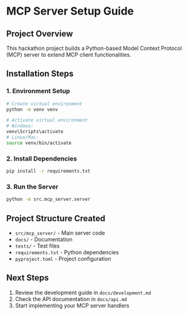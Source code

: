 # MCP Server Setup Guide

## Project Overview
This hackathon project builds a Python-based Model Context Protocol (MCP) server to extend MCP client functionalities.

## Installation Steps

### 1. Environment Setup
```bash
# Create virtual environment
python -m venv venv

# Activate virtual environment
# Windows:
venv\Scripts\activate
# Linux/Mac:
source venv/bin/activate
```

### 2. Install Dependencies
```bash
pip install -r requirements.txt
```

### 3. Run the Server
```bash
python -m src.mcp_server.server
```

## Project Structure Created
- `src/mcp_server/` - Main server code
- `docs/` - Documentation
- `tests/` - Test files
- `requirements.txt` - Python dependencies
- `pyproject.toml` - Project configuration

## Next Steps
1. Review the development guide in `docs/development.md`
2. Check the API documentation in `docs/api.md`
3. Start implementing your MCP server handlers